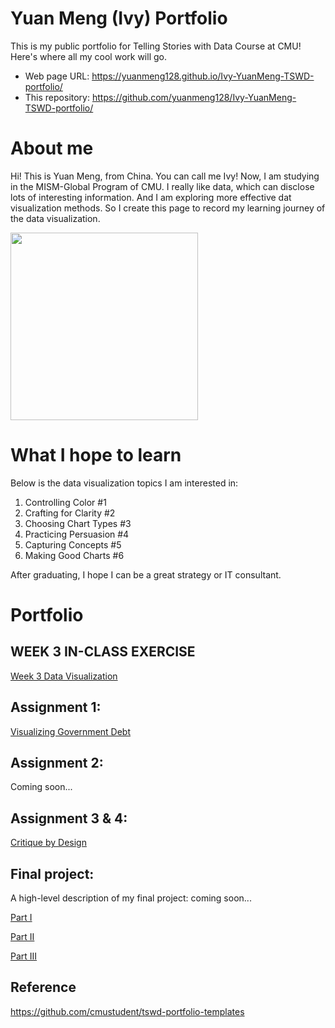 # Yuan Meng (Ivy) Portfolio
This is my public portfolio for Telling Stories with Data Course at CMU! Here's where all my cool work will go.
- Web page URL: https://yuanmeng128.github.io/Ivy-YuanMeng-TSWD-portfolio/ 
- This repository: https://github.com/yuanmeng128/Ivy-YuanMeng-TSWD-portfolio/

# About me
Hi! This is Yuan Meng, from China. You can call me Ivy! Now, I am studying in the MISM-Global Program of CMU. I really like data, which can disclose lots of interesting information. And I am exploring more effective dat visualization methods. So I create this page to record my learning journey of the data visualization. 

<img src="https://user-images.githubusercontent.com/122709931/215671336-71896df5-9d25-4030-afcb-de70b8febdc3.JPG" width="300"/>

# What I hope to learn

Below is the data visualization topics I am interested in:

1. Controlling Color #1
2. Crafting for Clarity #2
3. Choosing Chart Types #3
4. Practicing Persuasion #4
5. Capturing Concepts #5
6. Making Good Charts #6

After graduating, I hope I can be a great strategy or IT consultant.

<!--- 
or...

- List item #1
- List item #2
- List item #3
-->

# Portfolio

## WEEK 3 IN-CLASS EXERCISE

[Week 3 Data Visualization](week_3_in-class_exercise)

## Assignment 1: 

[Visualizing Government Debt](visualizing-government-debt)

<!--- For this assignment, make sure you set up and link to a new page.  This page is linking to a new Markdown document called `visualizing-government-debt.md`.  For links to Markdown files in your repository, you can just include the name of the page without the `.md` extension. -->

## Assignment 2:

Coming soon...

## Assignment 3 & 4: 

[Critique by Design](critique-by-design)
<!--- For this assignment, make sure you set up and link to a new page.  This page is linking to a new Markdown document called `critique-by-design.md`. --> 

## Final project:

A high-level description of my final project: coming soon...

[Part I](final-project-part-one) 

[Part II](final-project-part-two)

[Part III](final-project-part-three)

## Reference
https://github.com/cmustudent/tswd-portfolio-templates

<!---
---
## Other stuff you can do (you can remove this section - it's just for your reference.)

### Changing text

You can change text, like this: 

**Here's some bold** text.  Here's some *italic* text. Here's some ~~strikethrough~~ text. 

### Creating tables

You can build tables like this: 

| Name         | Type of pet | Favority activity 1 | FA 2   | FA 3            | FA 4                                |
|--------------|-------------|---------------------|--------|-----------------|-------------------------------------|
| Eli          | cat         | Sleeping            | Eating | Being pet       | Plotting to overthow dog empire     |
| Howard       | dog         | You                 | You    | You             | Eating                              |
| Frankenstein | fish        | Swimming            | Eating | Blowing bubbles | Forgetting                          |

An easy-to-use template generator tool [can be found here](https://www.tablesgenerator.com/markdown_tables)

You can use different headings, like this: 

# Here's a large title (H1)
## Here's a subtitle (H2)
### ...and so on (H3)
You get the idea - just don't forget the space between the # and your title.  `#Title` won't work, but `# Title` will. 

### Adding images

Here's an example of how to add an image to my portfolio.  

![funny dog picture](funny-dog-unsplash.jpg)
> Photo by <a href="https://unsplash.com/pt-br/@charlesdeluvio?utm_source=unsplash&utm_medium=referral&utm_content=creditCopyText">charlesdeluvio</a> on <a href="https://unsplash.com/photos/K4mSJ7kc0As?utm_source=unsplash&utm_medium=referral&utm_content=creditCopyText">Unsplash</a>
  

Alternately, you can set the size of the image using just a bit of HTML: 

<img src="funny-dog-unsplash.jpg" width="200"/>

Remember that you'll need to upload the image into your repository, or include a link to the image somewhere else.  

### Setting up a separate page

So here's the code you'll need to add to your own site to create a second page. 

1. First, create a new page in your repository (for example, dataviz1.md)
2. Next, add a link to that page by inserting the following into your readme.md page:

`[title](dataviz)` or `[dataviz](https://cmustudent.github.io/portfolio/dataviz.html)` or `[CMU](https://www.cmu.edu)`

Any of those formats will work. Here's some examples of working links: 

`[title](dataviz)` = [title](dataviz)  
`[dataviz](https://cmustudent.github.io/portfolio/dataviz.html)` = [dataviz](https://cmustudent.github.io/portfolio/dataviz.html)  
`[CMU](https://www.cmu.edu)` = [CMU](https://www.cmu.edu)   

Make sure to check these from your publicly accessible URL to make sure they're working correctly (not from the preview tab). 

Looking for more?  A nice Markdown guide [can be found here](https://www.markdownguide.org/cheat-sheet/)

-->
